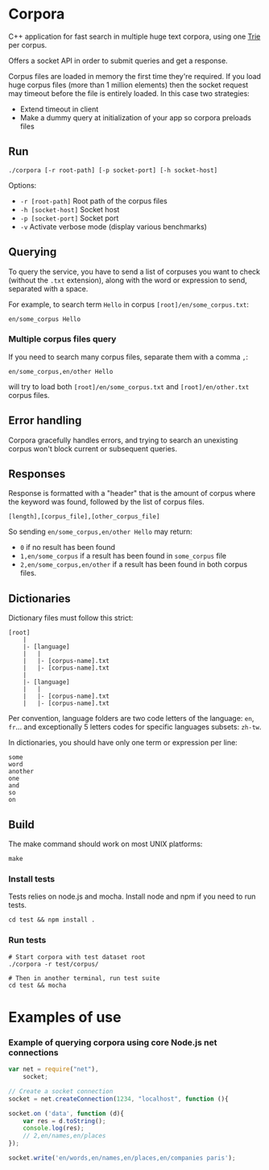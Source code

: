 Corpora
=======

C++ application for fast search in multiple huge text corpora, 
using one [Trie](http://en.wikipedia.org/wiki/Trie) per corpus.

Offers a socket API in order to submit queries and get a response.

Corpus files are loaded in memory the first time they're required. If you load huge corpus files (more than 1 million elements) then the socket request may timeout before the file is entirely loaded.
In this case two strategies:
- Extend timeout in client
- Make a dummy query at initialization of your app so corpora preloads files

## Run

```
./corpora [-r root-path] [-p socket-port] [-h socket-host]
```

Options:
- `-r [root-path]` Root path of the corpus files
- `-h [socket-host]` Socket host
- `-p [socket-port]` Socket port
- `-v` Activate verbose mode (display various benchmarks)


## Querying

To query the service, you have to send a list of corpuses you want to check 
(without the `.txt` extension), along with the word or expression to send, 
separated with a space.

For example, to search term `Hello` in corpus `[root]/en/some_corpus.txt`:
```
en/some_corpus Hello
```

### Multiple corpus files query

If you need to search many corpus files, separate them with a comma `,`:

```
en/some_corpus,en/other Hello
```

will try to load both `[root]/en/some_corpus.txt` 
and `[root]/en/other.txt` corpus files.


## Error handling

Corpora gracefully handles errors, and trying to search an unexisting corpus won't block current or subsequent queries.


## Responses

Response is formatted with a "header" that is the amount of corpus 
where the keyword was found, followed by the list of corpus files.

```
[length],[corpus_file],[other_corpus_file]
```

So sending `en/some_corpus,en/other Hello` may return:
- `0` if no result has been found
- `1,en/some_corpus` if a result has been found in `some_corpus` file
- `2,en/some_corpus,en/other` if a result has been found in both corpus files.

## Dictionaries

Dictionary files must follow this strict:

```
[root]
    |
    |- [language]
    |   |
    |   |- [corpus-name].txt
    |   |- [corpus-name].txt
    |
    |- [language]
    |   |
    |   |- [corpus-name].txt
    |   |- [corpus-name].txt
```

Per convention, language folders are two code letters of the language: `en`, `fr`... and
exceptionally 5 letters codes for specific languages subsets: `zh-tw`.

In dictionaries, you should have only one term or expression per line:

```
some
word
another
one
and
so
on
```

## Build

The make command should work on most UNIX platforms:

```
make
```

### Install tests

Tests relies on node.js and mocha. Install node and npm if you need to run tests.

```
cd test && npm install .
```

### Run tests

```
# Start corpora with test dataset root
./corpora -r test/corpus/

# Then in another terminal, run test suite
cd test && mocha
```

# Examples of use

### Example of querying corpora using core Node.js net connections

```js
var net = require("net"),
    socket;

// Create a socket connection
socket = net.createConnection(1234, "localhost", function (){

socket.on ('data', function (d){
    var res = d.toString();
    console.log(res);
    // 2,en/names,en/places
});

socket.write('en/words,en/names,en/places,en/companies paris');
```